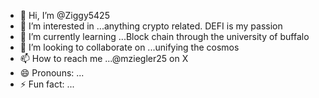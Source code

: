 - 👋 Hi, I’m @Ziggy5425
- 👀 I’m interested in ...anything crypto related.  DEFI is my passion
- 🌱 I’m currently learning ...Block chain through the university of buffalo
- 💞️ I’m looking to collaborate on ...unifying the cosmos
- 📫 How to reach me ...@mziegler25 on X 
- 😄 Pronouns: ...
- ⚡ Fun fact: ...

<!---
Ziggy5425/Ziggy5425 is a ✨ special ✨ repository because its `README.md` (this file) appears on your GitHub profile.
You can click the Preview link to take a look at your changes.
--->
